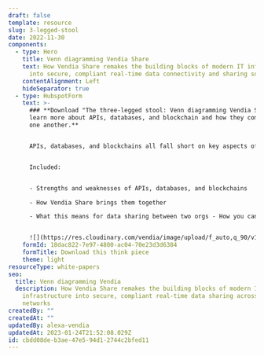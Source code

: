 ```yaml
---
draft: false
template: resource
slug: 3-legged-stool
date: 2022-11-30
components:
  - type: Hero
    title: Venn diagramming Vendia Share
    text: How Vendia Share remakes the building blocks of modern IT infrastructure
      into secure, compliant real-time data connectivity and sharing solutions
    contentAlignment: Left
    hideSeparator: true
  - type: HubspotForm
    text: >-
      ### **Download "The three-legged stool: Venn diagramming Vendia Share" to
      learn more about APIs, databases, and blockchain and how they complement
      one another.** 


      APIs, databases, and blockchains all fall short on key aspects of secure, real-time data sharing needed to meet business needs. Vendia Share combines the three to make up for everything each one lacks.


      Included:


      - Strengths and weaknesses of APIs, databases, and blockchains

      - How Vendia Share brings them together

      - What this means for data sharing between two orgs - How you can get started today


      ![](https://res.cloudinary.com/vendia/image/upload/f_auto,q_90/v1669906370/3Legged_Fig01_bohruk.webp)
    formId: 18dac822-7e97-4800-ac04-70e23d3d6384
    formTitle: Download this think piece
    theme: light
resourceType: white-papers
seo:
  title: Venn diagramming Vendia
  description: How Vendia Share remakes the building blocks of modern IT
    infrastructure into secure, compliant real-time data sharing across business
    networks
createdBy: ""
createdAt: ""
updatedBy: alexa-vendia
updatedAt: 2023-01-24T21:52:08.029Z
id: cbdd08de-b3ae-47e5-94d1-2744c2bfed11
---
```

